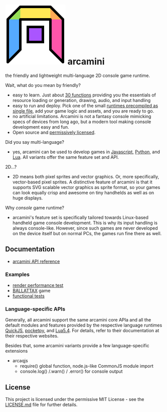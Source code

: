 # ![](test/arcajs_icon.svg "arcajs logo") arcamini

the friendly and lightweight multi-language 2D console game runtime.

Wait, what do you mean by friendly?
- easy to learn. Just about [30 functions](arcamini_api.md) providing you the essentials of
  resource loading or generation, drawing, audio, and input handling
- easy to run and deploy. Pick one of the small 
  [runtimes precompiled as single file](https://github.com/eludi/arcamini/releases), add
  your game logic and assets, and you are ready to go.
- no artificial limitations. Arcamini is not a fantasy console mimicking specs of devices
  from long ago, but a modern tool making console development easy and fun.
- Open source and [permissively licensed](LICENSE.md).

Did you say multi-language?
- yes, arcamini can be used to develop games in [Javascript](https://bellard.org/quickjs/),
[Python](https://pocketpy.dev/), and [Lua](https://www.lua.org/). All variants offer
  the same feature set and API.

2D...?
- 2D means both pixel sprites and vector graphics. Or, more specifically, vector-based pixel sprites.
  A distinctive feature of arcamini is that it supports SVG scalable vector graphics as sprite format,
  so your games can look equally crisp and awesome on tiny handhelds as well as on huge displays.

Why *console* game runtime?
- arcamini's feature set is specifically tailored towards Linux-based handheld game console
  development. This is why its input handling is always console-like. However, since such
  games are never developed on the device itself but on normal PCs, the games run fine there
  as well.

## Documentation

- [arcamini API reference](arcamini_api.md)

### Examples
  - [render performance test](./perf/)
  - [BALLATTAX](./ballattax/) game
  - [functional tests](./test/)

### Language-specific APIs
Generally, all arcamini support the same arcamini core APIa and all the default modules and features provided by the respective language runtimes [QuickJS](https://bellard.org/quickjs/),
[pocketpy](https://pocketpy.dev/), and [Lua5.4](https://www.lua.org/).
For details, refer to their documentation at their respective websites.

Besides that, some arcamini variants provide a few language-specific extensions
- arcaqjs
  - require() global function, node.js-like CommonJS module import
  - console.log() /.warn() / .error() for console output

## License

This project is licensed under the permissive MIT License - see the
[LICENSE.md](LICENSE.md) file for further details.
